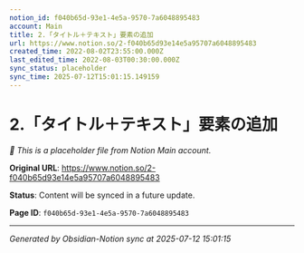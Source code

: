 ```yaml
---
notion_id: f040b65d-93e1-4e5a-9570-7a6048895483
account: Main
title: 2.「タイトル＋テキスト」要素の追加
url: https://www.notion.so/2-f040b65d93e14e5a95707a6048895483
created_time: 2022-08-02T23:55:00.000Z
last_edited_time: 2022-08-03T00:30:00.000Z
sync_status: placeholder
sync_time: 2025-07-12T15:01:15.149159
---
```


# 2.「タイトル＋テキスト」要素の追加

*🔄 This is a placeholder file from Notion Main account.*

**Original URL**: https://www.notion.so/2-f040b65d93e14e5a95707a6048895483

**Status**: Content will be synced in a future update.

**Page ID**: `f040b65d-93e1-4e5a-9570-7a6048895483`

---

*Generated by Obsidian-Notion sync at 2025-07-12 15:01:15*

